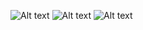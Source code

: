 ![Alt text](tree/master/doc/images/musicmachine_status.png "Status")
![Alt text](tree/master/doc/images/musicmachine_search.png "Search")
![Alt text](tree/doc/images/musicmachine_vote.png "Vote")

